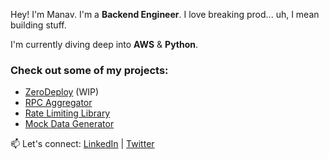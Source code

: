 Hey! I'm Manav. I'm a **Backend Engineer**. I love breaking prod... uh, I mean building stuff.

I'm currently diving deep into **AWS** & **Python**.

### Check out some of my projects:
- [ZeroDeploy](https://zerodeploy.xyz) (WIP)
- [RPC Aggregator](https://solrpc.vercel.app/)
- [Rate Limiting Library](https://www.npmjs.com/package/@radioac7iv/rate-limiter)
- [Mock Data Generator](https://mock-data-generator-mu.vercel.app/)

📫 Let's connect: [LinkedIn](https://www.linkedin.com/in/manavgadhiya/) | [Twitter](https://x.com/0xRadioAc7iv)
